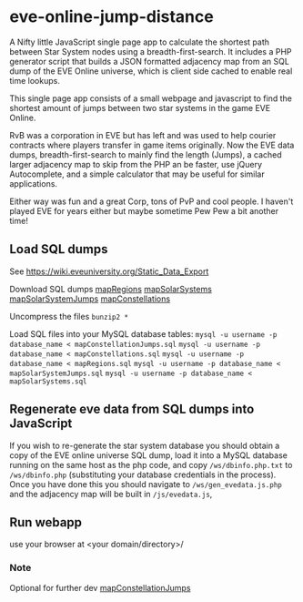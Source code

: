 # eve-online-jump-distance
A Nifty little JavaScript single page app to calculate the shortest path between Star System nodes using a breadth-first-search. It includes a PHP generator script that builds a JSON formatted adjacency map from an SQL dump of the EVE Online universe, which is client side cached to enable real time lookups.

This single page app consists of a small webpage and javascript to find the shortest amount of jumps between two star systems in the game EVE Online. 

RvB was a corporation in EVE but has left and was used to help courier contracts where players transfer in game items originally. Now the EVE data dumps, breadth-first-search to mainly find the length (Jumps), a cached larger adjacency map to skip from the PHP an be faster, use jQuery Autocomplete, and a simple calculator that may be useful for similar applications.

Either way was fun and a great Corp, tons of PvP and cool people. I haven't played EVE for years either but maybe sometime Pew Pew a bit another time!

## Load SQL dumps
See https://wiki.eveuniversity.org/Static_Data_Export

Download SQL dumps
[mapRegions](https://www.fuzzwork.co.uk/dump/latest/mapRegions.sql.bz2)
[mapSolarSystems](https://www.fuzzwork.co.uk/dump/latest/mapSolarSystems.sql.bz2)
[mapSolarSystemJumps](https://www.fuzzwork.co.uk/dump/latest/mapSolarSystemJumps.sql.bz2)
[mapConstellations](https://www.fuzzwork.co.uk/dump/latest/mapConstellations.sql.bz2)

Uncompress the files
`bunzip2 *`

Load SQL files into your MySQL database tables:
`mysql -u username -p database_name < mapConstellationJumps.sql`
`mysql -u username -p database_name < mapConstellations.sql`
`mysql -u username -p database_name < mapRegions.sql`
`mysql -u username -p database_name < mapSolarSystemJumps.sql`
`mysql -u username -p database_name < mapSolarSystems.sql`

## Regenerate eve data from SQL dumps into JavaScript
If you wish to re-generate the star system database you should obtain a copy of the EVE online universe SQL dump, load it into a MySQL database running on the same host as the php code, and copy `/ws/dbinfo.php.txt` to `/ws/dbinfo.php` (substituting your database credentials in the process).
Once you have done this you should navigate to `/ws/gen_evedata.js.php` and the adjacency map will be built in `/js/evedata.js`,

## Run webapp
use your browser at <your domain/directory>/

### Note
Optional for further dev [mapConstellationJumps](https://www.fuzzwork.co.uk/dump/latest/mapConstellationJumps.sql.bz2)
